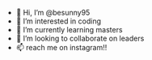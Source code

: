 - 👋 Hi, I’m @besunny95
- 👀 I’m interested in coding
- 🌱 I’m currently learning masters
- 💞️ I’m looking to collaborate on leaders
- 📫  reach me on instagram!!

<!---
besunny95/besunny95 is a ✨ special ✨ repository because its `README.md` (this file) appears on your GitHub profile.
You can click the Preview link to take a look at your changes.
--->

